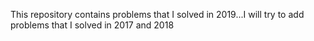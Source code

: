 This repository contains problems that I solved in 2019...I will try to add problems that I solved in 2017 and 2018